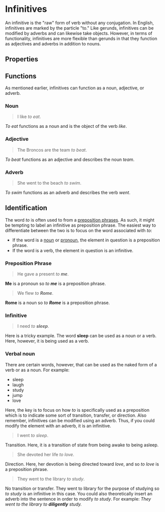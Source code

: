 # Infinitives
<!-- +elementInfo -->
<!-- !infinitive -->
An infinitive is the "raw" form of verb without any conjugation. In English, infinitives are marked by the particle "to." Like gerunds, infinitives can be modified by adverbs and can likewise take objects. However, in terms of functionality, infinitives are more flexible than gerunds in that they function as adjectives and adverbs in addition to nouns.
<!-- !infinitive -->

## Properties
<!-- +propertySummary -->

## Functions
As mentioned earlier, infinitives can function as a noun, adjective, or adverb.

### Noun
<!-- *infinitive.noun -->
> I like *to eat*.
<!-- .caption -->
*To eat* functions as a noun and is the object of the verb *like*.

### Adjective
<!-- *infinitive.adjective -->
> The Broncos are the team *to beat*.
<!-- .caption -->
*To beat* functions as an adjective and describes the noun *team*.

### Adverb
<!-- *infinitive.adverb -->
> She went to the beach *to swim*.
<!-- .caption -->
*To swim* functions as an adverb and describes the verb *went*.

## Identification
The word *to* is often used to from a [preposition phrases](preposition-phrase). As such, it might be tempting to label an infinitive as preposition phrase. The easiest way to differentiate between the two is to focus on the word associated with *to*:
- If the word is a [noun](noun) or [pronoun](pronoun), the element in question is a preposition phrase.
- If the word is a verb, the element in question is an infinitive.

### Preposition Phrase
> He gave a present *to **me***.
<!-- .caption -->
**Me** is a pronoun so *to **me*** is a preposition phrase.

> We flew *to **Rome***.
<!-- .caption -->
**Rome** is a noun so *to **Rome*** is a preposition phrase.

### Infinitive
> I need *to **sleep***.
<!-- .caption -->
Here is a tricky example. The word **sleep** can be used as a noun or a verb. Here, however, it is being used as a verb.

### Verbal noun
There are certain words, however, that can be used as the naked form of a verb or as a noun. For example:
- sleep
- laugh
- study
- jump
- love

Here, the key is to focus on how *to* is specifically used as a preposition which is to indicate some sort of transition, transfer, or direction. Also remember, infinitives can be modified using an adverb. Thus, if you could modify the element with an adverb, it is an infinitive.
> I went *to sleep*.
<!-- .caption -->
Transition. Here, it is a transition of state from being awake to being asleep.

> She devoted her life *to love*.
<!-- .caption -->
Direction. Here, her devotion is being directed toward *love*, and so *to love* is a preposition phrase.

> They went to the library *to study*.
<!-- .caption -->
No transition or transfer. They went to library for the purpose of studying so *to study* is an infinitive in this case. You could also theoretically insert an adverb into the sentence in order to modify *to study*. For example: *They went to the library to **diligently** study.*